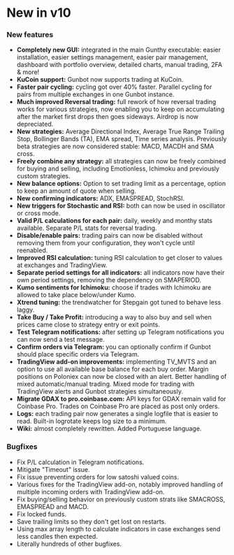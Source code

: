 # New in v10

### New features

*  **Completely new GUI:** integrated in the main Gunthy executable: easier installation, easier settings management, easier pair management, dashboard with portfolio overview, detailed charts, manual trading, 2FA & more!
*  **KuCoin support:** Gunbot now supports trading at KuCoin.
*  **Faster pair cycling:** cycling got over 40% faster. Parallel cycling for pairs from multiple exchanges in one Gunbot instance.
*  **Much improved Reversal trading:** full rework of how reversal trading works for various strategies, now enabling you to keep on accumulating after the market first drops then goes sideways. Airdrop is now depreciated.
*  **New strategies:** Average Directional Index, Average True Range Trailing Stop, Bollinger Bands \(TA\), EMA spread, Time series analysis. Previously beta strategies are now considered stable: MACD, MACDH and SMA cross.
*  **Freely combine any strategy:** all strategies can now be freely combined for buying and selling, including Emotionless, Ichimoku and previously custom strategies.
*  **New balance options:** Option to set trading limit as a percentage, option to keep an amount of quote when selling.
*  **New confirming indicators:** ADX, EMASPREAD, StochRSI.
*  **New triggers for Stochastic and RSI:** both can now be used in oscillator or cross mode.
*  **Valid P/L calculations for each pair:** daily, weekly and monthy stats available. Separate P/L stats for reversal trading.
*  **Disable/enable pairs:** trading pairs can now be disabled without removing them from your configuration, they won't cycle until reenabled.
*  **Improved RSI calculation:** tuning RSI calculation to get closer to values at exchanges and TradingView.
*  **Separate period settings for all indicators:** all indicators now have their own period settings, removing the dependency on SMAPERIOD.
*  **Kumo sentiments for Ichimoku:** choose if trades with Ichimoku are allowed to take place below/under Kumo.
*  **Xtrend tuning:** the trendwatcher for Stepgain got tuned to behave less laggy.
*  **Take Buy / Take Profit:** introducing a way to also buy and sell when prices came close to strategy entry or exit points.
*  **Test Telegram notifications:** after setting up Telegram notifications you can now send a test message.
*  **Confirm orders via Telegram:** you can optionally confirm if Gunbot should place specific orders via Telegram.
*  **TradingView add-on improvements:** implementing TV\_MVTS and an option to use all available base balance for each buy order. Margin positions on Poloniex can now be closed with an alert. Better handling of mixed automatic/manual trading. Mixed mode for trading with TradingView alerts and Gunbot strategies simultaneously.
*  **Migrate GDAX to pro.coinbase.com:** API keys for GDAX remain valid for Coinbase Pro. Trades on Coinbase Pro are placed as post only orders.
*  **Logs:** each trading pair now generates a single logfile that is easier to read. Built-in logrotate keeps log size to a minimum.
*  **Wiki:** almost completely rewritten. Added Portuguese language.

###  

### Bugfixes

* Fix P/L calculation in Telegram notifications.
* Mitigate "Timeout" issue.
* Fix issue preventing orders for low satoshi valued coins.
* Various fixes for the TradingView add-on, notably improved handling of multiple incoming orders with TradingView add-on.
* Fix buying/selling behavior on previously custom strats like SMACROSS, EMASPREAD and MACD.
* Fix locked funds.
* Save trailing limits so they don't get lost on restarts.
* Using max array length to calculate indicators in case exchanges send less candles then expected.
* Literally hundreds of other bugfixes.

